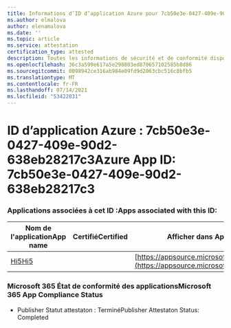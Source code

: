 ```yaml
---
title: Informations d’ID d’application Azure pour 7cb50e3e-0427-409e-90d2-638eb28217c3
ms.author: elmalova
author: elenamalova
ms.date: ''
ms.topic: article
ms.service: attestation
certification_type: attested
description: Toutes les informations de sécurité et de conformité disponibles pour 7cb50e3e-0427-409e-90d2-638eb28217c3.
ms.openlocfilehash: 36c3a599e617a5e298803ed870657102585b8d86
ms.sourcegitcommit: 0098942ce316ab984e09fd9d2063cbc516c8bfb5
ms.translationtype: MT
ms.contentlocale: fr-FR
ms.lasthandoff: 07/14/2021
ms.locfileid: "53422031"
---
```

# <a name="azure-app-id-7cb50e3e-0427-409e-90d2-638eb28217c3"></a><span data-ttu-id="9b785-103">ID d’application Azure : 7cb50e3e-0427-409e-90d2-638eb28217c3</span><span class="sxs-lookup"><span data-stu-id="9b785-103">Azure App ID: 7cb50e3e-0427-409e-90d2-638eb28217c3</span></span>


### <a name="apps-associated-with-this-id"></a><span data-ttu-id="9b785-104">Applications associées à cet ID :</span><span class="sxs-lookup"><span data-stu-id="9b785-104">Apps associated with this ID:</span></span>
| <span data-ttu-id="9b785-105">**Nom de l'application**</span><span class="sxs-lookup"><span data-stu-id="9b785-105">**App name**</span></span> | <span data-ttu-id="9b785-106">**Certifié**</span><span class="sxs-lookup"><span data-stu-id="9b785-106">**Certified**</span></span> | <span data-ttu-id="9b785-107">**Afficher dans AppSource**</span><span class="sxs-lookup"><span data-stu-id="9b785-107">**View in AppSource**</span></span> |
|-|-|-|
| [<span data-ttu-id="9b785-108">Hi5</span><span class="sxs-lookup"><span data-stu-id="9b785-108">Hi5</span></span>](https://docs.microsoft.com/en-us/microsoft-365-app-certification/forward/WA200001610) |  | [https://appsource.microsoft.com/product/office/WA200001610](https://appsource.microsoft.com/product/office/WA200001610) |

### <a name="microsoft-365-app-compliance-status"></a><span data-ttu-id="9b785-109">Microsoft 365 État de conformité des applications</span><span class="sxs-lookup"><span data-stu-id="9b785-109">Microsoft 365 App Compliance Status</span></span>
- <span data-ttu-id="9b785-110">Publisher Statut attestaton : Terminé</span><span class="sxs-lookup"><span data-stu-id="9b785-110">Publisher Attestaton Status: Completed</span></span>
